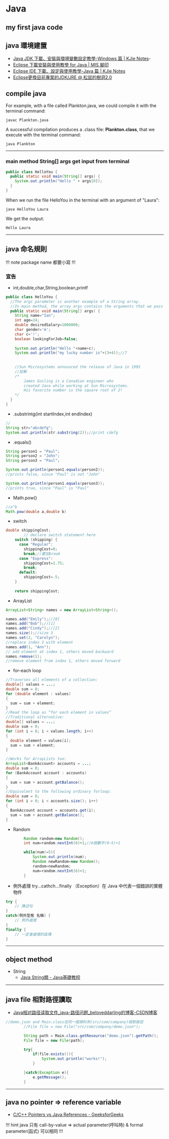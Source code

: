 # Java
## my first java code
## java 環境建置
- [Java JDK 下載、安裝與環境變數設定教學-Windows 篇 \| KJie Notes](https://www.kjnotes.com/devtools/35)- 
- [Eclipse 下載安裝與使用教學 for Java \| MIS 腳印](https://footmark.info/software/ide/eclipse-download-and-use-for-java/)
- [Eclipse IDE 下載、設定與使用教學-Java 篇 \| KJie Notes](https://www.kjnotes.com/devtools/80)
- [Eclipse更換目前專案的JDK/JRE @ 松鼠的樹洞2.0](http://dontpkme.blogspot.com/2013/10/eclipsejre.html)

## compile java
For example, with a file called Plankton.java, we could compile it with the terminal command:
```
javac Plankton.java
```
A successful compilation produces a .class file: **Plankton.class**, that we execute with the terminal command:
```
java Plankton
```

***

### main method String[] args get input from terminal
```java
public class HelloYou {
  public static void main(String[] args) {
    System.out.println("Hello " + args[0]);  
  }
}
```
When we run the file HelloYou in the terminal with an argument of "Laura":
```
java HelloYou Laura
```
We get the output:
```
Hello Laura 
```

***

## java 命名規則

!!! note
package name 都要小寫
!!!

### 宣告
- int,double,char,String,boolean,printf
```java
public class HelloYou {
  //The args parameter is another example of a String array.
  //In main method, the array args contains the arguments that we pass in from the terminal  when we run the class file. 
  public static void main(String[] args) {
    String name="Ian";
    int age=24;
    double desiredSalary=1000000;
    char gender='m';
    char c='!';
    boolean lookingForJob=false;
    
    System.out.println("Hello "+name+c);
    System.out.println("my lucky number is"+(3+4));//7
    
    
    //Sun Microsystems announced the release of Java in 1995
    //註解
    /*
		James Gosling is a Canadian engineer who 
		created Java while working at Sun Microsystems. 
		His favorite number is the square root of 2!
    */
  }
}
```

- .substrintg(int startIndex,int endIndex)
```java
//
String str="abcdefg";
System.out.println(str.substring(2));//print cdefg

```

- .equals()
```java
String person1 = "Paul";
String person2 = "John";
String person3 = "Paul";

System.out.println(person1.equals(person2));
//prints false, since "Paul" is not "John"

System.out.println(person1.equals(person3));
//prints true, since "Paul" is "Paul"
```


- Math.pow()
```java
//a^b
Math.pow(double a,double b)
```

- switch
```java
double shippingCost;
	 	// declare switch statement here
    switch (shipping) {
      case "Regular": 
        shippingCost=0;
        break;//要加break
      case "Express":
        shippingCost=1.75;
        break;
      default:
        shippingCost=.5;
    }
    
    return shippingCost;
```


- ArrayList
```java
ArrayList<String> names = new ArrayList<String>();

names.add("Emily");//[0]
names.add("Bob");//[1]
names.add("Cindy");//[2]
names.size();//size 3
names.set(2, "Carolyn");
//replace index 2 with element 
names.add(1, "Ann");
// add element at index 1, others moved backward
names.remove(1);
//remove element from index 1, others moved forward
```


- for-each loop
```java
//Traverses all elements of a collection:
double[] values = ...;
double sum = 0;
for (double element : values)
{
  sum = sum + element;
}
//Read the loop as “for each element in values”
//Traditional alternative:
double[] values = ...;
double sum = 0;
for (int i = 0; i < values.length; i++)
{
  double element = values[i];
  sum = sum + element;
}
```
```java
//Works for ArrayLists too:
ArrayList<BankAccount> accounts = ...;
double sum = 0;
for (BankAccount account : accounts)
{
  sum = sum + account.getBalance();
}
//Equivalent to the following ordinary forloop:
double sum = 0;
for (int i = 0; i < accounts.size(); i++)
{
  BankAccount account = accounts.get(i);
  sum = sum + account.getBalance();
}
```

- Random
```java
        Random random=new Random();
        int num=random.nextInt(6)+1;//6個數字(0~5)+1

        while(num!=5){
            System.out.println(num);
            Random newRandom=new Random();
            random=newRandom;
            num=random.nextInt(6)+1;
        }
```

- 例外處理 try...cathch...finally
（Exception）在 Java 中代表一個錯誤的實體物件
```java
try {
    // 陳述句
}
catch(例外型態 名稱) {
    // 例外處理
}
finally {
    // 一定會處理的區塊
}
```



***



## object method
- String 
  - [Java String類 - Java基礎教程](http://tw.gitbook.net/java/java_strings.html)



***


## java file 相對路徑讀取
- [Java相对路径读取文件_java-路径问题_beloveddarling的博客-CSDN博客](https://blog.csdn.net/beloveddarling/article/details/53694103)

```java
//demo.json and Main.class在同一個資料夾(src/com/company)相對路徑
        //File file = new File("src/com/company/demo.json");

        String path = Main.class.getResource("demo.json").getPath();
        File file = new File(path);

        try{
            if(file.exists()){
                System.out.println("works!");
            }

        }catch(Exception e){
            e.getMessage();
        }
```

***

## java no pointer => reference variable
- [C/C++ Pointers vs Java References - GeeksforGeeks](https://www.geeksforgeeks.org/is-there-any-concept-of-pointers-in-java/)

!!! hint
java 只有 call-by-value 
=> actual parameter(呼叫時) & formal parameter(函式) 可以相同
!!!

